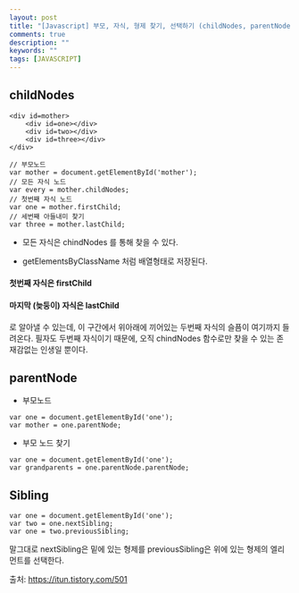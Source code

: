 ```yaml
---
layout: post
title: "[Javascript] 부모, 자식, 형제 찾기, 선택하기 (childNodes, parentNode, Sibling)"
comments: true
description: ""
keywords: ""
tags: [JAVASCRIPT]
---
```


## childNodes

```
<div id=mother>
    <div id=one></div>
    <div id=two></div>
    <div id=three></div>
</div>
```
 
```
// 부모노드
var mother = document.getElementById('mother');
// 모든 자식 노드
var every = mother.childNodes;
// 첫번째 자식 노드
var one = mother.firstChild;
// 세번째 아들내미 찾기
var three = mother.lastChild;
```
 

- 모든 자식은 chindNodes 를 통해 찾을 수 있다.

- getElementsByClassName 처럼 배열형태로 저장된다.

 
#### 첫번째 자식은 firstChild

#### 마지막 (늦둥이) 자식은 lastChild

로 알아낼 수 있는데, 이 구간에서 위아래에 끼어있는 두번째 자식의 슬픔이 여기까지 들려온다. 
필자도 두번째 자식이기 때문에, 오직 chindNodes 함수로만 찾을 수 있는 존재감없는 인생일 뿐이다.

## parentNode

- 부모노드

```
var one = document.getElementById('one');
var mother = one.parentNode;
```
 

- 부모 노드 찾기
 
```
var one = document.getElementById('one');
var grandparents = one.parentNode.parentNode;
```
 

## Sibling

``` 
var one = document.getElementById('one');
var two = one.nextSibling;
var one = two.previousSibling;
```
 
말그대로 nextSibling은 밑에 있는 형제를 previousSibling은 위에 있는 형제의 엘리먼트를 선택한다.


출처: https://itun.tistory.com/501

